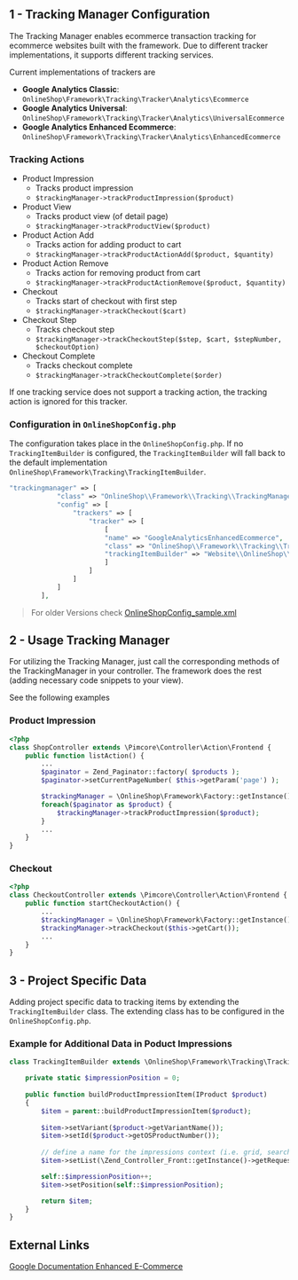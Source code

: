 ## 1 - Tracking Manager Configuration

The Tracking Manager enables ecommerce transaction tracking for ecommerce websites built with the framework. Due to
different tracker implementations, it supports different tracking services.

Current implementations of trackers are
* **Google Analytics Classic**: `OnlineShop\Framework\Tracking\Tracker\Analytics\Ecommerce`
* **Google Analytics Universal**: `OnlineShop\Framework\Tracking\Tracker\Analytics\UniversalEcommerce`
* **Google Analytics Enhanced Ecommerce**: `OnlineShop\Framework\Tracking\Tracker\Analytics\EnhancedEcommerce`

### Tracking Actions

* Product Impression
    * Tracks product impression
    * `$trackingManager->trackProductImpression($product)`
* Product View
    * Tracks product view (of detail page)
    * `$trackingManager->trackProductView($product)`
* Product Action Add
    * Tracks action for adding product to cart
    * `$trackingManager->trackProductActionAdd($product, $quantity)`
* Product Action Remove
    * Tracks action for removing product from cart
    * `$trackingManager->trackProductActionRemove($product, $quantity)`
* Checkout
    * Tracks start of checkout with first step
    * `$trackingManager->trackCheckout($cart)`
* Checkout Step
    * Tracks checkout step
    * `$trackingManager->trackCheckoutStep($step, $cart, $stepNumber, $checkoutOption)`
* Checkout Complete
    * Tracks checkout complete
    * `$trackingManager->trackCheckoutComplete($order)`

If one tracking service does not support a tracking action, the tracking action is ignored for this tracker.


### Configuration in `OnlineShopConfig.php`

The configuration takes place in the `OnlineShopConfig.php`. If no `TrackingItemBuilder` is configured, the
`TrackingItemBuilder` will
fall back to the default implementation `OnlineShop\Framework\Tracking\TrackingItemBuilder`.
```php
"trackingmanager" => [
            "class" => "OnlineShop\\Framework\\Tracking\\TrackingManager",
            "config" => [
                "trackers" => [
                    "tracker" => [
                        [
                        "name" => "GoogleAnalyticsEnhancedEcommerce",
                        "class" => "OnlineShop\\Framework\\Tracking\\Tracker\\Analytics\\EnhancedEcommerce",
                        "trackingItemBuilder" => "Website\\OnlineShop\\Tracking\\TrackingItemBuilder"
                        ]
                    ]
                ]
            ]
        ],
```

> For older Versions check [OnlineShopConfig_sample.xml](/config/OnlineShopConfig_sample.xml)


## 2 - Usage Tracking Manager

For utilizing the Tracking Manager, just call the corresponding methods of the TrackingManager in your controller.
The framework does the rest (adding necessary code snippets to your view).

See the following examples

### Product Impression
```php
<?php
class ShopController extends \Pimcore\Controller\Action\Frontend {
    public function listAction() {
        ...
        $paginator = Zend_Paginator::factory( $products );
        $paginator->setCurrentPageNumber( $this->getParam('page') );

        $trackingManager = \OnlineShop\Framework\Factory::getInstance()->getTrackingManager();
        foreach($paginator as $product) {
            $trackingManager->trackProductImpression($product);
        }
        ...
    }
}

```

### Checkout
```php
<?php
class CheckoutController extends \Pimcore\Controller\Action\Frontend {
    public function startCheckoutAction() {
        ...
        $trackingManager = \OnlineShop\Framework\Factory::getInstance()->getTrackingManager();
        $trackingManager->trackCheckout($this->getCart());
        ...
    }
}

```


## 3 - Project Specific Data

Adding project specific data to tracking items by extending the `TrackingItemBuilder` class. The extending class has to
be configured in the `OnlineShopConfig.php`.

### Example for Additional Data in Poduct Impressions

```php
class TrackingItemBuilder extends \OnlineShop\Framework\Tracking\TrackingItemBuilder {

    private static $impressionPosition = 0;
    
    public function buildProductImpressionItem(IProduct $product)
    {
        $item = parent::buildProductImpressionItem($product);
        
        $item->setVariant($product->getVariantName());
        $item->setId($product->getOSProductNumber());
        
        // define a name for the impressions context (i.e. grid, search, ... )
        $item->setList(\Zend_Controller_Front::getInstance()->getRequest()->getActionName());

        self::$impressionPosition++;
        $item->setPosition(self::$impressionPosition);

        return $item;
    }
}
```


## External Links
[Google Documentation Enhanced E-Commerce](https://developers.google.com/analytics/devguides/collection/analyticsjs/enhanced-ecommerce)
